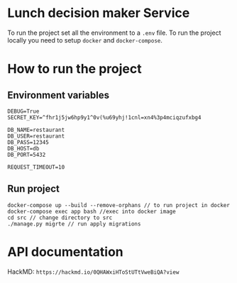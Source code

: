# Lunch decision maker Service
To run the project set all the environment to a `.env` file. To run the project locally you need to setup `docker` and `docker-compose`.


# How to run the project

## Environment variables
```text=
DEBUG=True
SECRET_KEY=^fhr1j5jw6hp9y1^0v(%u69yhj!1cnl=xn4%3p4mciqzufxbg4

DB_NAME=restaurant
DB_USER=restaurant
DB_PASS=12345
DB_HOST=db
DB_PORT=5432

REQUEST_TIMEOUT=10
```

## Run project 
```shell script
docker-compose up --build --remove-orphans // to run project in docker
docker-compose exec app bash //exec into docker image
cd src // change directory to src
./manage.py migrte // run apply migrations
```



# API documentation

HackMD: `https://hackmd.io/0QHAWxiHToStUTtVweBiQA?view`

